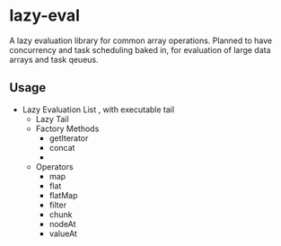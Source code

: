 # lazy-eval
A lazy evaluation library for common array operations. Planned to have concurrency and task scheduling baked in, for evaluation of large data arrays and task qeueus.

## Usage
* Lazy Evaluation List , with executable tail
  - Lazy Tail
  - Factory Methods
    * getIterator
    * concat
    * 
  - Operators
    * map
    * flat
    * flatMap
    * filter
    * chunk
    * nodeAt
    * valueAt



